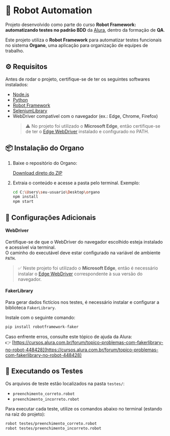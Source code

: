 # 🤖 Robot Automation

Projeto desenvolvido como parte do curso **Robot Framework: automatizando testes no padrão BDD** da [Alura](https://www.alura.com.br), dentro da formação de **QA**.

Este projeto utiliza o **Robot Framework** para automatizar testes funcionais no sistema **Organo**, uma aplicação para organização de equipes de trabalho.


## ⚙️ Requisitos

Antes de rodar o projeto, certifique-se de ter os seguintes softwares instalados:

- [Node.js](https://nodejs.org/)
- [Python](https://www.python.org/)
- [Robot Framework](https://robotframework.org/)
- [SeleniumLibrary](https://robotframework.org/SeleniumLibrary/)
- WebDriver compatível com o navegador (ex.: Edge, Chrome, Firefox)  
  > ⚠️ No projeto foi utilizado o **Microsoft Edge**, então certifique-se de ter o [Edge WebDriver](https://developer.microsoft.com/en-us/microsoft-edge/tools/webdriver/) instalado e configurado no PATH.


## 📦 Instalação do Organo

1. Baixe o repositório do Organo:

   [Download direto do ZIP](https://github.com/alura-cursos/robot-framework-organo/archive/refs/heads/main.zip)

2. Extraia o conteúdo e acesse a pasta pelo terminal. Exemplo:

   ```bash
   cd C:\Users\seu-usuario\Desktop\organo
   npm install
   npm start
   ```


## 🧪 Configurações Adicionais

#### WebDriver

Certifique-se de que o WebDriver do navegador escolhido esteja instalado e acessível via terminal.  
O caminho do executável deve estar configurado na variável de ambiente `PATH`.

> ✅ Neste projeto foi utilizado o **Microsoft Edge**, então é necessário instalar o [Edge WebDriver](https://developer.microsoft.com/en-us/microsoft-edge/tools/webdriver/) correspondente à sua versão do navegador.


#### FakerLibrary

Para gerar dados fictícios nos testes, é necessário instalar e configurar a biblioteca `FakerLibrary`.

Instale com o seguinte comando:

```bash
pip install robotframework-faker
```
Caso enfrente erros, consulte este tópico de ajuda da Alura:  
👉 [https://cursos.alura.com.br/forum/topico-problemas-com-fakerlibrary-no-robot-448428](https://cursos.alura.com.br/forum/topico-problemas-com-fakerlibrary-no-robot-448428)


## 🚀 Executando os Testes

Os arquivos de teste estão localizados na pasta `testes/`:

- `preenchimento_correto.robot`
- `preenchimento_incorreto.robot`

Para executar cada teste, utilize os comandos abaixo no terminal (estando na raiz do projeto):

```bash
robot testes/preenchimento_correto.robot
robot testes/preenchimento_incorreto.robot
```
